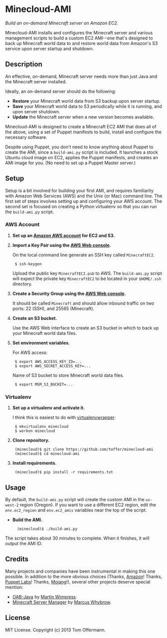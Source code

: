 Minecloud-AMI
=============
*Build an on-demand Minecraft server on Amazon EC2.*

Minecloud-AMI installs and configures the Minecraft server and various management scripts to build a custom EC2 AMI--one that's designed to back up Minecraft world data to and restore world data from Amazon's S3 service upon server startup and shutdown.


Description
-----------
An effective, on-demand, Minecraft server needs more than just Java and the Minecraft server installed.

Ideally, an on-demand server should do the following:

* **Restore** your Minecraft world data from S3 backup upon server startup.
* **Save** your Minecraft world data to S3 periodically while it is running, and upon server shutdown.
* **Update** the Minecraft server when a new version becomes available.

Minecloud-AMI is designed to create a Minecraft EC2 AMI that does all of the above, using a set of Puppet manifests to build, install and configure the necessary software.

Despite using Puppet, you don't need to know anything about Puppet to create the AMI, since a `build-ami.py` script is included. It launches a stock Ubuntu cloud image on EC2, applies the Puppet manifests, and creates an AMI image for you. (No need to set up a Puppet Master server.)


Setup
-----
Setup is a bit involved for building your first AMI, and requires familiarity with Amazon Web Services (AWS) and the Unix (or Mac) command line. The first set of steps involves setting up and configuring your AWS account. The second set is focused on creating a Python virtualenv so that you can run the `build-ami.py` script.


### AWS Account ###

1. **Set up an [Amazon AWS account](https://aws.amazon.com/) for EC2 and S3.**

2. **Import a Key Pair using the [AWS Web console](https://console.aws.amazon.com/).**

	On the local command line generate an SSH key called `MinecraftEC2`.
	
	    $ ssh-keygen
	
    Upload the public key `MinecraftEC2.pub` to AWS. The `build-ami.py` script will expect the private key `MinecraftEC2` to be located in your `$HOME/.ssh` directory.

3. **Create a Security Group using the [AWS Web console](https://console.aws.amazon.com/).**

    It should be called `Minecraft` and should allow inbound traffic on two ports: 22 (SSH), and 25565 (Minecraft).

4. **Create an S3 bucket.**

    Use the AWS Web interface to create an S3 bucket in which to back up your Minecraft world data files.

5. **Set environment variables.**

    For AWS access:

        $ export AWS_ACCESS_KEY_ID=...
        $ export AWS_SECRET_ACCESS_KEY=...

    Name of S3 bucket to store Minecraft world data files.

        $ export MSM_S3_BUCKET=...


### Virtualenv ###

1. **Set up a virtualenv and activate it.**

    I think this is easiest to do with [virtualenvwrapper](https://virtualenvwrapper.readthedocs.org/en/latest/):

        $ mkvirtualenv minecloud
        $ workon minecloud

2. **Clone repository.**

        (minecloud)$ git clone https://github.com/toffer/minecloud-ami
        (minecloud)$ cd minecloud-ami

3. **Install requirements.**

        (minecloud)$ pip install -r requirements.txt


Usage
-----
By default, the `build-ami.py` script will create the custom AMI in the `us-west-2` region (Oregon). If you want to use a different EC2 region, edit the `env.ec2_region` and `env.ec2_amis` variables near the top of the script.

* **Build the AMI.**

        (minecloud)$ ./build-ami.py

The script takes about 30 minutes to complete. When it finishes, it will output the AMI ID.


Credits
-------
Many projects and companies have been instrumental in making this one possible. In addition to the more obvious choices (Thanks, [Amazon](https://aws.amazon.com/)! Thanks, [Puppet Labs](https://puppetlabs.com/)! Thanks, [Mojang](http://minecraft.net/)!), several other projects deserve special mention:

* [OAB-Java](https://github.com/flexiondotorg/oab-java6) by [Martin Wimpress](https://github.com/flexiondotorg).
* [Minecraft Server Manager](https://github.com/marcuswhybrow/minecraft-server-manager) by [Marcus Whybrow](https://github.com/marcuswhybrow).


License
-------
MIT License. Copyright (c) 2013 Tom Offermann.
